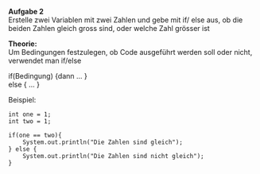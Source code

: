 <b>Aufgabe 2</b></br>
Erstelle zwei Variablen mit zwei Zahlen und gebe mit if/ else aus, 
ob die beiden Zahlen gleich gross sind, oder welche Zahl grösser ist

<b>Theorie:</b></br>
Um Bedingungen festzulegen, ob Code ausgeführt werden soll oder nicht, verwendet man if/else

if(Bedingung) {dann ... }</br>
else { ... }

Beispiel:</br>
```
int one = 1; 
int two = 1;

if(one == two){
    System.out.println("Die Zahlen sind gleich");
} else {
    System.out.println("Die Zahlen sind nicht gleich");
}
```